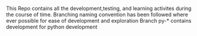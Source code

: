 This Repo contains all the development,testing, and learning activites during the course of time.
Branching naming convention has been followed where ever possible for ease of development and exploration
Branch py-* contains development for python development
